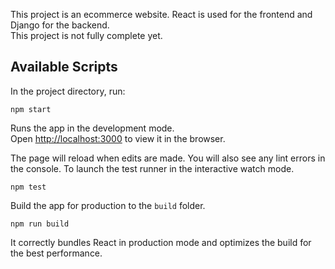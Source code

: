 
This project is an ecommerce website. React is used for the frontend and Django for the backend.<br /> 
This project is not fully complete yet.


## Available Scripts

In the project directory, run:

    npm start

Runs the app in the development mode.<br />
Open [http://localhost:3000](http://localhost:3000) to view it in the browser.

The page will reload when edits are made. You will also see any lint errors in the console.
To launch the test runner in the interactive watch mode.<br />

    npm test

Build the app for production to the `build` folder.<br />

    npm run build

It correctly bundles React in production mode and optimizes the build for the best performance.
